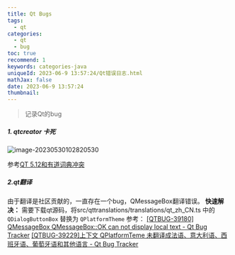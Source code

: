 ```yaml
---
title: Qt Bugs
tags:
  - qt
categories:
  - qt
  - bug
toc: true
recommend: 1
keywords: categories-java
uniqueId: 2023-06-9 13:57:24/Qt错误日志.html
mathJax: false
date: 2023-06-9 13:57:24
thumbnail:
---
```



> 记录Qt的bug
> <!-- more -->

##### 1. qtcreator 卡死

![image-20230530102820530](https://cdn.jsdelivr.net/gh/cccccrz/cccccrz.github.io@main/source/img/image-20230530102820530.png)

参考[QT 5.12和有道词典冲突](https://blog.csdn.net/justformemory/article/details/107537434)

##### 2.qt翻译
由于翻译是社区贡献的，一直存在一个bug，QMessageBox翻译错误。
**快速解决：**
需要下载qt源码，将src/qttranslations/translations/qt_zh_CN.ts 中的`QDialogButtonBox` 替换为 `QPlatformTheme`
参考：
[[QTBUG-39180] QMessageBox QMessageBox::OK can not display local text - Qt Bug Tracker](https://bugreports.qt.io/browse/QTBUG-39180)
[[QTBUG-39229]上下文 QPlatformTeme 未翻译成法语、意大利语、西班牙语、葡萄牙语和其他语言 - Qt Bug Tracker](https://bugreports.qt.io/browse/QTBUG-39229)
